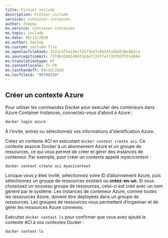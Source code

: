 ```yaml
---
title: Fichier include
description: Fichier include
services: container-instances
author: dlepow
ms.service: container-instances
ms.topic: include
ms.date: 08/13/2020
ms.author: danlep
ms.custom: include file
ms.openlocfilehash: 3221c4f3e196cf1573bd7c0424fa3b4530c0b2ca
ms.sourcegitcommit: 7374b41bb1469f2e3ef119ffaf735f03f5fad484
ms.translationtype: HT
ms.contentlocale: fr-FR
ms.lasthandoff: 09/16/2020
ms.locfileid: "90708250"
---
```

## <a name="create-azure-context"></a>Créer un contexte Azure

Pour utiliser les commandes Docker pour exécuter des conteneurs dans Azure Container Instances, connectez-vous d’abord à Azure :

```bash
docker login azure
```

À l’invite, entrez ou sélectionnez vos informations d’identification Azure.


Créez un contexte ACI en exécutant `docker context create aci`. Ce contexte associe Docker à un abonnement Azure et un groupe de ressources, ce qui vous permet de créer et gérer des instances de conteneur. Par exemple, pour créer un contexte appelé *myacicontext* :

```
docker context create aci myacicontext
```

Lorsque vous y êtes invité, sélectionnez votre ID d’abonnement Azure, puis sélectionnez un groupe de ressources existant ou **créez-en-un**. Si vous choisissez un nouveau groupe de ressources, celui-ci est créé avec un nom généré par le système. Les instances de conteneur Azure, comme toutes les ressources Azure, doivent être déployées dans un groupe de ressources. Les groupes de ressources vous permettent d’organiser et de gérer les ressources Azure connexes.


Exécutez `docker context ls` pour confirmer que vous avez ajouté le contexte ACI à vos contextes Docker :

```
docker context ls
```